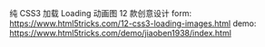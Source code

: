 纯 CSS3 加载 Loading 动画图 12 款创意设计
form: https://www.html5tricks.com/12-css3-loading-images.html
demo: https://www.html5tricks.com/demo/jiaoben1938/index.html
